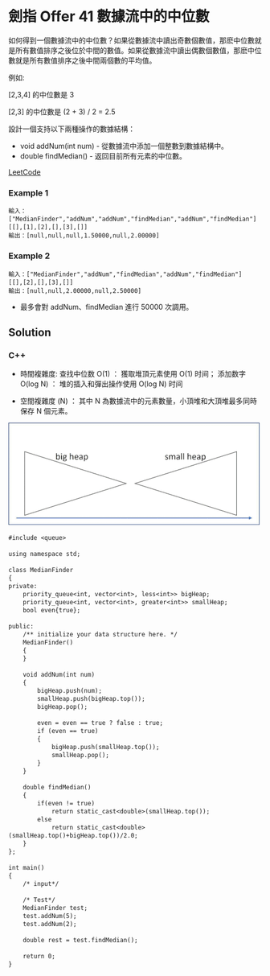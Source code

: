 # 劍指 Offer 41 數據流中的中位數

如何得到一個數據流中的中位數？如果從數據流中讀出奇數個數值，那麽中位數就是所有數值排序之後位於中間的數值。如果從數據流中讀出偶數個數值，那麽中位數就是所有數值排序之後中間兩個數的平均值。

例如:

[2,3,4] 的中位數是 3

[2,3] 的中位數是 (2 + 3) / 2 = 2.5

設計一個支持以下兩種操作的數據結構：

* void addNum(int num) - 從數據流中添加一個整數到數據結構中。
* double findMedian() - 返回目前所有元素的中位數。

[LeetCode](https://leetcode-cn.com/problems/shu-ju-liu-zhong-de-zhong-wei-shu-lcof/)

### Example 1

```
輸入：["MedianFinder","addNum","addNum","findMedian","addNum","findMedian"]
[[],[1],[2],[],[3],[]]
輸出：[null,null,null,1.50000,null,2.00000]
```

### Example 2

```
輸入：["MedianFinder","addNum","findMedian","addNum","findMedian"]
[[],[2],[],[3],[]]
輸出：[null,null,2.00000,null,2.50000]
```

* 最多會對 addNum、findMedian 進行 50000 次調用。
 
## Solution  

### C++

* 時間複雜度:
  查找中位数 O(1) ： 獲取堆頂元素使用 O(1) 时间；
  添加数字 O(log N) ： 堆的插入和彈出操作使用 O(log N) 时间

* 空間複雜度 (N) ： 其中 N 為數據流中的元素數量，小頂堆和大頂堆最多同時保存 N 個元素。

<img src="img/41.gif" width = "500"/>


```
#include <queue>

using namespace std;

class MedianFinder
{
private:
    priority_queue<int, vector<int>, less<int>> bigHeap;
    priority_queue<int, vector<int>, greater<int>> smallHeap;
    bool even{true};

public:
    /** initialize your data structure here. */
    MedianFinder()
    {
    }

    void addNum(int num)
    {
        bigHeap.push(num);
        smallHeap.push(bigHeap.top());
        bigHeap.pop();

        even = even == true ? false : true;
        if (even == true)
        {
            bigHeap.push(smallHeap.top());
            smallHeap.pop();
        }
    }

    double findMedian()
    {
        if(even != true)
            return static_cast<double>(smallHeap.top());
        else
            return static_cast<double>(smallHeap.top()+bigHeap.top())/2.0;       
    }
};

int main()
{
    /* input*/

    /* Test*/
    MedianFinder test;
    test.addNum(5);
    test.addNum(2);

    double rest = test.findMedian();

    return 0;
}
```